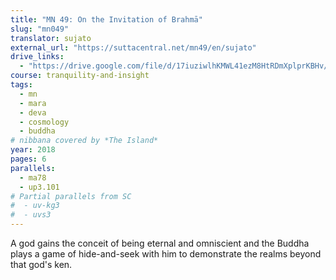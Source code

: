 ```yaml
---
title: "MN 49: On the Invitation of Brahmā"
slug: "mn049"
translator: sujato
external_url: "https://suttacentral.net/mn49/en/sujato"
drive_links:
  - "https://drive.google.com/file/d/17iuziwlhKMWL41ezM8HtRDmXplprKBHv/view?usp=drivesdk"
course: tranquility-and-insight
tags:
  - mn
  - mara
  - deva
  - cosmology
  - buddha
# nibbana covered by *The Island*
year: 2018
pages: 6
parallels:
  - ma78
  - up3.101
# Partial parallels from SC
#  - uv-kg3
#  - uvs3
---
```


A god gains the conceit of being eternal and omniscient and the Buddha plays a game of hide-and-seek with him to demonstrate the realms beyond that god's ken.
